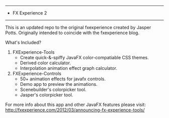 **************************************************************
* FX Experience 2                                            
**************************************************************

This is an updated repo to the original fxexperience created by
Jasper Potts. Originally intended to coincide with the fxexperience 
blog. 

What's Included? 
1. FXExperience-Tools 
	- Create quick-&-spiffy JavaFX color-compatiable CSS themes. 
	- Derived color calculator.
	- Interpolation animation effect graph calculator.
2. FXExperience-Controls
	- 50+ animation effects for javafx controls.
	- Demo app to preview the animations.
	- Scenebuilder's colorpicker tool.
	- Jasper's colorpicker tool.
	
			
For more info about this app and other JavaFX features please
visit:
http://fxexperience.com/2012/03/announcing-fx-experience-tools/

